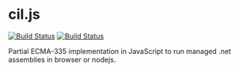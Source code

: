 # cil.js

[![Build Status](https://drone.io/github.com/sergeyt/vmjs/status.png)](https://drone.io/github.com/sergeyt/vmjs/latest)
[![Build Status](https://travis-ci.org/sergeyt/vmjs.png?branch=master)](https://travis-ci.org/sergeyt/vmjs)

Partial ECMA-335 implementation in JavaScript to run managed .net assemblies in browser or nodejs.
